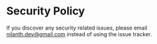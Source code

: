 # Security Policy

If you discover any security related issues, please email nilanth.dev@gmail.com instead of using the issue tracker.
